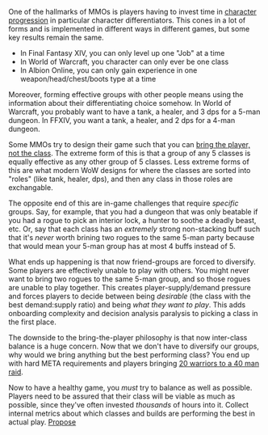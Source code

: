 One of the hallmarks of MMOs is players having to invest time in [character
progression](/posts/progression) in particular character differentiators. This
cones in a lot of forms and is implemented in different ways in different games,
but some key results remain the same.

* In Final Fantasy XIV, you can only level up one "Job" at a time
* In World of Warcraft, you character can only ever be one class
* In Albion Online, you can only gain experience in one weapon/head/chest/boots
  type at a time

Moreover, forming effective groups with other people means using the information about their
differentiating choice somehow. In World of Warcraft, you probably want to have
a tank, a healer, and 3 dps for a 5-man dungeon. In FFXIV, you want a tank, a
healer, and 2 dps for a 4-man dungeon.

Some MMOs try to design their game such that you can [bring the player, not the
class](https://www.reddit.com/r/wow/comments/7x3svi/bring_the_player_not_the_class_meaning/).
The extreme form of this is that a group of any 5 classes is equally effective
as any other group of 5 classes. Less extreme forms of this are what modern WoW
designs for where the classes are sorted into "roles" (like tank, healer, dps), and
then any class in those roles are exchangable.

The opposite end of this are in-game challenges that require *specific* groups.
Say, for example, that you had a dungeon that was only beatable if you had a
rogue to pick an interior lock, a hunter to soothe a deadly beast, etc. Or, say
that each class has an *extremely* strong non-stacking buff such that it's
*never* worth brining two rogues to the same 5-man party because that would
mean your 5-man group has at most 4 buffs instead of 5.

What ends up happening is that now friend-groups are forced to diversify. Some
players are effectively unable to play with others. You might never want to
bring two rogues to the same 5-man group, and so those rogues are unable to
play together. This creates player-supply/demand pressure and forces players to
decide between being *desirable* (the class with the best demand:supply ratio)
and being *what they want to play*. This adds onboarding complexity and decision
analysis paralysis to picking a class in the first place.

The downside to the bring-the-player philosophy is that now inter-class balance
is a huge concern. Now that we don't have to diversify our groups, why would we
bring anything but the best performing class? You end up with hard META
requirements and players bringing [20 warriors to a 40 man
raid](https://www.youtube.com/watch?v=Htmzbf9TdMA).

Now to have a healthy game, you *must* try to balance as well as possible.
Players need to be assured that their class will be viable as much as possible,
since they've often invested *thousands* of hours into it.  Collect internal
metrics about which classes and builds are performing the best in actual play.
[Propose](/posts/patch-governance)
